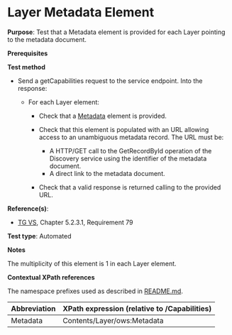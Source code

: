 # Layer Metadata Element

**Purpose**: Test that a Metadata element is provided for each Layer pointing to the metadata document.

**Prerequisites**

**Test method**

* Send a getCapabilities request to the service endpoint. Into the response:

    * For each Layer element:

      * Check that a [Metadata](#metadata) element is provided.

      * Check that this element is populated with an URL allowing access to an unambiguous metadata record. The URL must be:
        * A HTTP/GET call to the GetRecordById operation of the Discovery service using the identifier of the metadata document.
        * A direct link to the metadata document.

      * Check that a valid response is returned calling to the provided URL.

**Reference(s)**:
* [TG VS](./README.md#ref_TG_VS), Chapter 5.2.3.1, Requirement 79

**Test type**: Automated

**Notes**

The multiplicity of this element is 1 in each Layer element.

**Contextual XPath references**

The namespace prefixes used as described in [README.md](./README.md#namespaces).

Abbreviation                                               |  XPath expression (relative to /Capabilities)
---------------------------------------------------------- | -------------------------------------------------------------------------
Metadata <a name="metadata"></a> | Contents/Layer/ows:Metadata